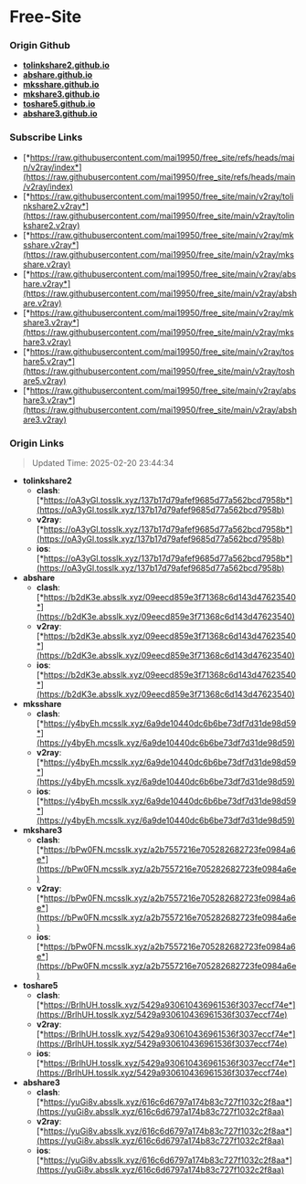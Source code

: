# Free-Site

### Origin Github

- [**tolinkshare2.github.io**](https://github.com/tolinkshare2/tolinkshare2.github.io)
- [**abshare.github.io**](https://github.com/abshare/abshare.github.io)
- [**mksshare.github.io**](https://github.com/mksshare/mksshare.github.io)
- [**mkshare3.github.io**](https://github.com/mkshare3/mkshare3.github.io)
- [**toshare5.github.io**](https://github.com/toshare5/toshare5.github.io)
- [**abshare3.github.io**](https://github.com/abshare3/abshare3.github.io)

### Subscribe Links

- [*https://raw.githubusercontent.com/mai19950/free_site/refs/heads/main/v2ray/index*](https://raw.githubusercontent.com/mai19950/free_site/refs/heads/main/v2ray/index)
- [*https://raw.githubusercontent.com/mai19950/free_site/main/v2ray/tolinkshare2.v2ray*](https://raw.githubusercontent.com/mai19950/free_site/main/v2ray/tolinkshare2.v2ray)
- [*https://raw.githubusercontent.com/mai19950/free_site/main/v2ray/mksshare.v2ray*](https://raw.githubusercontent.com/mai19950/free_site/main/v2ray/mksshare.v2ray)
- [*https://raw.githubusercontent.com/mai19950/free_site/main/v2ray/abshare.v2ray*](https://raw.githubusercontent.com/mai19950/free_site/main/v2ray/abshare.v2ray)
- [*https://raw.githubusercontent.com/mai19950/free_site/main/v2ray/mkshare3.v2ray*](https://raw.githubusercontent.com/mai19950/free_site/main/v2ray/mkshare3.v2ray)
- [*https://raw.githubusercontent.com/mai19950/free_site/main/v2ray/toshare5.v2ray*](https://raw.githubusercontent.com/mai19950/free_site/main/v2ray/toshare5.v2ray)
- [*https://raw.githubusercontent.com/mai19950/free_site/main/v2ray/abshare3.v2ray*](https://raw.githubusercontent.com/mai19950/free_site/main/v2ray/abshare3.v2ray)

### Origin Links

> Updated Time: 2025-02-20 23:44:34

- **tolinkshare2**
  - **clash**: [*https://oA3yGl.tosslk.xyz/137b17d79afef9685d77a562bcd7958b*](https://oA3yGl.tosslk.xyz/137b17d79afef9685d77a562bcd7958b)
  - **v2ray**: [*https://oA3yGl.tosslk.xyz/137b17d79afef9685d77a562bcd7958b*](https://oA3yGl.tosslk.xyz/137b17d79afef9685d77a562bcd7958b)
  - **ios**: [*https://oA3yGl.tosslk.xyz/137b17d79afef9685d77a562bcd7958b*](https://oA3yGl.tosslk.xyz/137b17d79afef9685d77a562bcd7958b)
- **abshare**
  - **clash**: [*https://b2dK3e.absslk.xyz/09eecd859e3f71368c6d143d47623540*](https://b2dK3e.absslk.xyz/09eecd859e3f71368c6d143d47623540)
  - **v2ray**: [*https://b2dK3e.absslk.xyz/09eecd859e3f71368c6d143d47623540*](https://b2dK3e.absslk.xyz/09eecd859e3f71368c6d143d47623540)
  - **ios**: [*https://b2dK3e.absslk.xyz/09eecd859e3f71368c6d143d47623540*](https://b2dK3e.absslk.xyz/09eecd859e3f71368c6d143d47623540)
- **mksshare**
  - **clash**: [*https://y4byEh.mcsslk.xyz/6a9de10440dc6b6be73df7d31de98d59*](https://y4byEh.mcsslk.xyz/6a9de10440dc6b6be73df7d31de98d59)
  - **v2ray**: [*https://y4byEh.mcsslk.xyz/6a9de10440dc6b6be73df7d31de98d59*](https://y4byEh.mcsslk.xyz/6a9de10440dc6b6be73df7d31de98d59)
  - **ios**: [*https://y4byEh.mcsslk.xyz/6a9de10440dc6b6be73df7d31de98d59*](https://y4byEh.mcsslk.xyz/6a9de10440dc6b6be73df7d31de98d59)
- **mkshare3**
  - **clash**: [*https://bPw0FN.mcsslk.xyz/a2b7557216e705282682723fe0984a6e*](https://bPw0FN.mcsslk.xyz/a2b7557216e705282682723fe0984a6e)
  - **v2ray**: [*https://bPw0FN.mcsslk.xyz/a2b7557216e705282682723fe0984a6e*](https://bPw0FN.mcsslk.xyz/a2b7557216e705282682723fe0984a6e)
  - **ios**: [*https://bPw0FN.mcsslk.xyz/a2b7557216e705282682723fe0984a6e*](https://bPw0FN.mcsslk.xyz/a2b7557216e705282682723fe0984a6e)
- **toshare5**
  - **clash**: [*https://BrlhUH.tosslk.xyz/5429a930610436961536f3037eccf74e*](https://BrlhUH.tosslk.xyz/5429a930610436961536f3037eccf74e)
  - **v2ray**: [*https://BrlhUH.tosslk.xyz/5429a930610436961536f3037eccf74e*](https://BrlhUH.tosslk.xyz/5429a930610436961536f3037eccf74e)
  - **ios**: [*https://BrlhUH.tosslk.xyz/5429a930610436961536f3037eccf74e*](https://BrlhUH.tosslk.xyz/5429a930610436961536f3037eccf74e)
- **abshare3**
  - **clash**: [*https://yuGi8v.absslk.xyz/616c6d6797a174b83c727f1032c2f8aa*](https://yuGi8v.absslk.xyz/616c6d6797a174b83c727f1032c2f8aa)
  - **v2ray**: [*https://yuGi8v.absslk.xyz/616c6d6797a174b83c727f1032c2f8aa*](https://yuGi8v.absslk.xyz/616c6d6797a174b83c727f1032c2f8aa)
  - **ios**: [*https://yuGi8v.absslk.xyz/616c6d6797a174b83c727f1032c2f8aa*](https://yuGi8v.absslk.xyz/616c6d6797a174b83c727f1032c2f8aa)
